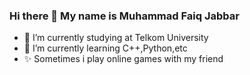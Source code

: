 ### Hi there 👋 My name is Muhammad Faiq Jabbar

- 🔭 I’m currently studying at Telkom University
- 🌱 I’m currently learning C++,Python,etc
- ✨ Sometimes i play online games with my friend

